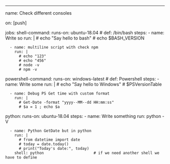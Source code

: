 ---
name: Check different consoles

on: [push]

jobs: 
  shell-command:
    runs-on: ubuntu-18.04 # def: /bin/bash
    steps: 
      - name: Write so
        run: |
          # echo "Say hello to bash" 
          # echo $BASH_VERSION
      
      - name: multiline script with check npm
        run: | 
          # echo "123"
          # echo "456"
          # node -v
          # npm -v

  powershell-command:
    runs-on: windows-latest # def: Powershell
    steps: 
      - name: Write some
        run: |
          # echo "Say hello to Windows"
          # $PSVersionTable
      
      - name: Debug PS Get time with custom format
        run: |
          # Get-Date -format "yyyy--MM--dd HH:mm:ss"
          # $a = 1 ; echo $a

  python:
    runs-on: ubuntu-18.04
    steps: 
      - name: Write something
        run: python -V
      
      - name: Python GetDate but in python
        run: |
          # from datetime import date
          # today = date.today()
          # print("Today's date:", today)
        shell: python                      # if we need another shell we have to define